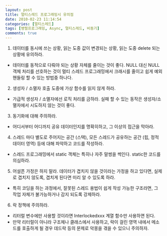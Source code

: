 ```yaml
---
layout: post
title: 멀티스레드 프로그래밍시 유의점
date: 2010-02-23 11:14:54
categories: [멀티스레드]
tags: [병렬프로그래밍, Async, 멀티스레드, 비동기]
comments: true
---
```


1. 데이터를 동시에 쓰는 상황, 읽는 도중 값이 변경되는 상황, 읽는 도중 delete 되는 상황에 유의하라.
* 데이터를 동적으로 다뤄야 되는 상황 자체를 줄이는 것이 좋다. NULL 대신 NULL객체 처리를 선호하는 것이 멀티 스레드 프로그래밍에서 크래시를 줄이고 쉽게 예외 핸들링 할 수 있는 방법중 하나다.
2. 생성자 / 소멸자 호출 도중에 가상 함수를 읽지 않게 하라.
* 가급적 생성자 / 소멸자에선 로직 처리를 금하라. 실패 할 수 있는 동작은 생성자/소멸자에서 시도하지 않는 것이 좋다.

3. 동기화에 대해 주의하라. 
* 어디서부터 어디까지 공유 데이터인지를 명확히하고, 그 이상의 접근을 막아라.

4. 스레드 마다 별도로 주어지는 공간 (스택), 모든 스레드가 공유하는 공간 (힙, 정적 데이터 영역) 등에 대해 파악하고 코드를 작성하라.
* 스레드 프로그래밍에서 static 객체는 특히나 자주 말썽을 썩인다. static한 코드를 의심하라.

5. 어설픈 가정은 하지 말라. 데이터가 겹치지 않을 것이라는 가정을 하고 있다면, 실제로 겹치지 않도록, 겹치게 된다면 미리 알 수 있도록 하라.
* 특히 코딩을 하는 과정에서, 잘못된 스레드 용법이 쉽게 작성 가능한 구조라면, 그 작업 자체가 불가능하거나 감지 되도록 강제하라.

6. 락 정책에 주의하라. 
* 리터럴 변수에만 사용할 것이라면 Interlockedxxx 계열 함수만 사용하면 된다. 
* 만약 리터럴이 아니라 구조체나 클래스에서 사용하고, 락이 걸린 영역 내에서 메소드를 호출하게 될 경우 데드락 등의 문제로 악몽을 겪을 수 있으니 주의하자.